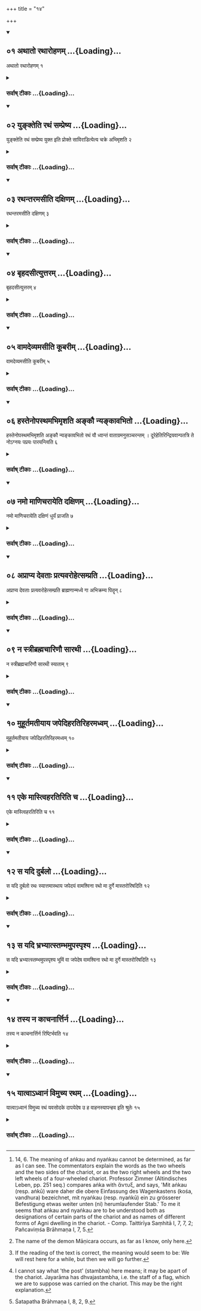 +++
title = "१४"

+++
<div class="js_include" includetitle="true" newlevelforh1="2" unfilled url="/vedAH_yajuH/vAjasaneyam/sUtram/pAraskara-gRhyam/vishvAsa-prastutiH/3/14/01_athAto_rathArohaNam.md">
<details open><summary><h2>०१ अथातो रथारोहणम् ...{Loading}...</h2></summary>

अथातो रथारोहणम् १
</details>
</div>
<div class="js_include collapsed" newlevelforh1="3" title="सर्वाष् टीकाः" unfilled url="/vedAH_yajuH/vAjasaneyam/sUtram/pAraskara-gRhyam/sarvASh_TIkAH/3/14/01_athAto_rathArohaNam.md">
<details><summary><h3>सर्वाष् टीकाः ...{Loading}...</h3></summary>
<details><summary>Oldenberg</summary>

1. Now the mounting of a chariot (is declared).
</details>
</details>
</div>
<div class="js_include" includetitle="true" newlevelforh1="2" unfilled url="/vedAH_yajuH/vAjasaneyam/sUtram/pAraskara-gRhyam/vishvAsa-prastutiH/3/14/02_yunkteti_rathaM_sampreShya.md">
<details open><summary><h2>०२ युङ्क्तेति रथं सम्प्रेष्य ...{Loading}...</h2></summary>

युङ्क्तेति रथं सम्प्रेष्य युक्त इति प्रोक्ते साविराडित्येत्य चक्रे अभिमृशति २
</details>
</div>
<div class="js_include collapsed" newlevelforh1="3" title="सर्वाष् टीकाः" unfilled url="/vedAH_yajuH/vAjasaneyam/sUtram/pAraskara-gRhyam/sarvASh_TIkAH/3/14/02_yunkteti_rathaM_sampreShya.md">
<details><summary><h3>सर्वाष् टीकाः ...{Loading}...</h3></summary>
<details><summary>Oldenberg</summary>

2. After he has given the order, 'Put the horses to it,' and it has been announced, 'They are,' he goes to (the chariot, saying), 'This is the Virāj,' and touches the two wheels,
</details>
</details>
</div>
<div class="js_include" includetitle="true" newlevelforh1="2" unfilled url="/vedAH_yajuH/vAjasaneyam/sUtram/pAraskara-gRhyam/vishvAsa-prastutiH/3/14/03_rathantaramasIti_daxiNam.md">
<details open><summary><h2>०३ रथन्तरमसीति दक्षिणम् ...{Loading}...</h2></summary>

रथन्तरमसीति दक्षिणम् ३
</details>
</div>
<div class="js_include collapsed" newlevelforh1="3" title="सर्वाष् टीकाः" unfilled url="/vedAH_yajuH/vAjasaneyam/sUtram/pAraskara-gRhyam/sarvASh_TIkAH/3/14/03_rathantaramasIti_daxiNam.md">
<details><summary><h3>सर्वाष् टीकाः ...{Loading}...</h3></summary>
<details><summary>Oldenberg</summary>

3. The right (wheel) with (the words), 'The Rathantara art thou' -
</details>
</details>
</div>
<div class="js_include" includetitle="true" newlevelforh1="2" unfilled url="/vedAH_yajuH/vAjasaneyam/sUtram/pAraskara-gRhyam/vishvAsa-prastutiH/3/14/04_bRhadasItyuttaram.md">
<details open><summary><h2>०४ बृहदसीत्युत्तरम् ...{Loading}...</h2></summary>

बृहदसीत्युत्तरम् ४
</details>
</div>
<div class="js_include collapsed" newlevelforh1="3" title="सर्वाष् टीकाः" unfilled url="/vedAH_yajuH/vAjasaneyam/sUtram/pAraskara-gRhyam/sarvASh_TIkAH/3/14/04_bRhadasItyuttaram.md">
<details><summary><h3>सर्वाष् टीकाः ...{Loading}...</h3></summary>
<details><summary>Oldenberg</summary>

4. The left with (the words), 'The Bṛhat art thou' -
</details>
</details>
</div>
<div class="js_include" includetitle="true" newlevelforh1="2" unfilled url="/vedAH_yajuH/vAjasaneyam/sUtram/pAraskara-gRhyam/vishvAsa-prastutiH/3/14/05_vAmadevyamasIti_kUbarIm.md">
<details open><summary><h2>०५ वामदेव्यमसीति कूबरीम् ...{Loading}...</h2></summary>

वामदेव्यमसीति कूबरीम् ५
</details>
</div>
<div class="js_include collapsed" newlevelforh1="3" title="सर्वाष् टीकाः" unfilled url="/vedAH_yajuH/vAjasaneyam/sUtram/pAraskara-gRhyam/sarvASh_TIkAH/3/14/05_vAmadevyamasIti_kUbarIm.md">
<details><summary><h3>सर्वाष् टीकाः ...{Loading}...</h3></summary>
<details><summary>Oldenberg</summary>

5. The pole with (the words), 'The Vāmadevya art thou.'
</details>
</details>
</div>
<div class="js_include" includetitle="true" newlevelforh1="2" unfilled url="/vedAH_yajuH/vAjasaneyam/sUtram/pAraskara-gRhyam/vishvAsa-prastutiH/3/14/06_hastenopasthamabhimRshati_ankau_nyankAvabhito.md">
<details open><summary><h2>०६ हस्तेनोपस्थमभिमृशति अङ्कौ न्यङ्कावभितो ...{Loading}...</h2></summary>

हस्तेनोपस्थमभिमृशति अङ्कौ न्यङ्कावभितो रथं यौ ध्वान्तं वाताग्रमनुसञ्चरन्तम् । दूरेहेतिरिन्द्रियवान्पतत्रि ते नोऽग्नयः पप्रयः पारयन्त्विति ६
</details>
</div>
<div class="js_include collapsed" newlevelforh1="3" title="सर्वाष् टीकाः" unfilled url="/vedAH_yajuH/vAjasaneyam/sUtram/pAraskara-gRhyam/sarvASh_TIkAH/3/14/06_hastenopasthamabhimRshati_ankau_nyankAvabhito.md">
<details><summary><h3>सर्वाष् टीकाः ...{Loading}...</h3></summary>
<details><summary>Oldenberg</summary>

6 [^1] . He touches the interior of the chariot with his hand (saying), 'The two Aṅkas, the two Nyaṅkas which are on both sides of the chariot, which move forward with the rushing wind, the far-darting one with keen senses, the winged one, may these fires, the promoters, promote us.'

[^1]:  14, 6. The meaning of aṅkau and nyaṅkau cannot be determined, as far as I can see. The commentators explain the words as the two wheels and the two sides of the chariot, or as the two right wheels and the two left wheels of a four-wheeled chariot. Professor Zimmer (Altindisches Leben, pp. 251 seq.) compares aṅka with ἄντυξ, and says, 'Mit aṅkau (resp. aṅkū) ware daher die obere Einfassung des Wagenkastens (kośa, vandhura) bezeichnet, mit nyaṅkau (resp. nyaṅkū) ein zu grösserer Befestigung etwas weiter unten (ni) herumlaufender Stab.' To me it seems that aṅkau and nyaṅkau are to be understood both as designations of certain parts of the chariot and as names of different forms of Agni dwelling in the chariot. - Comp. Taittirīya Saṃhitā I, 7, 7, 2; Pañcaviṃśa Brāhmaṇa I, 7, 5.
</details>
</details>
</div>
<div class="js_include" includetitle="true" newlevelforh1="2" unfilled url="/vedAH_yajuH/vAjasaneyam/sUtram/pAraskara-gRhyam/vishvAsa-prastutiH/3/14/07_namo_mANicharAyeti_daxiNam.md">
<details open><summary><h2>०७ नमो माणिचरायेति दक्षिणम् ...{Loading}...</h2></summary>

नमो माणिचरायेति दक्षिणं धुर्यं प्राजति ७
</details>
</div>
<div class="js_include collapsed" newlevelforh1="3" title="सर्वाष् टीकाः" unfilled url="/vedAH_yajuH/vAjasaneyam/sUtram/pAraskara-gRhyam/sarvASh_TIkAH/3/14/07_namo_mANicharAyeti_daxiNam.md">
<details><summary><h3>सर्वाष् टीकाः ...{Loading}...</h3></summary>
<details><summary>Oldenberg</summary>

7 [^2] . With (the words), 'Adoration to Māṇicara,' he drives on the beast on the right side.

[^2]:  The name of the demon Māṇicara occurs, as far as I know, only here.
</details>
</details>
</div>
<div class="js_include" includetitle="true" newlevelforh1="2" unfilled url="/vedAH_yajuH/vAjasaneyam/sUtram/pAraskara-gRhyam/vishvAsa-prastutiH/3/14/08_aprApya_devatAH_pratyavarohetsamprati.md">
<details open><summary><h2>०८ अप्राप्य देवताः प्रत्यवरोहेत्सम्प्रति ...{Loading}...</h2></summary>

अप्राप्य देवताः प्रत्यवरोहेत्सम्प्रति ब्राह्मणान्मध्ये गा अभिक्रम्य पितॄन् ८
</details>
</div>
<div class="js_include collapsed" newlevelforh1="3" title="सर्वाष् टीकाः" unfilled url="/vedAH_yajuH/vAjasaneyam/sUtram/pAraskara-gRhyam/sarvASh_TIkAH/3/14/08_aprApya_devatAH_pratyavarohetsamprati.md">
<details><summary><h3>सर्वाष् टीकाः ...{Loading}...</h3></summary>
<details><summary>Oldenberg</summary>

8. (If going in his chariot) toward (images of) gods, let him descend (from the chariot) before he has reached them; if toward Brāhmaṇas, just before (reaching them); if toward cows, when amid them; if toward fathers, when he has reached them.
</details>
</details>
</div>
<div class="js_include" includetitle="true" newlevelforh1="2" unfilled url="/vedAH_yajuH/vAjasaneyam/sUtram/pAraskara-gRhyam/vishvAsa-prastutiH/3/14/09_na_strIbrahmachAriNau_sArathI.md">
<details open><summary><h2>०९ न स्त्रीब्रह्मचारिणौ सारथी ...{Loading}...</h2></summary>

न स्त्रीब्रह्मचारिणौ सारथी स्याताम् ९
</details>
</div>
<div class="js_include collapsed" newlevelforh1="3" title="सर्वाष् टीकाः" unfilled url="/vedAH_yajuH/vAjasaneyam/sUtram/pAraskara-gRhyam/sarvASh_TIkAH/3/14/09_na_strIbrahmachAriNau_sArathI.md">
<details><summary><h3>सर्वाष् टीकाः ...{Loading}...</h3></summary>
<details><summary>Oldenberg</summary>

9. A woman or a Vedic student shall not be charioteers.
</details>
</details>
</div>
<div class="js_include" includetitle="true" newlevelforh1="2" unfilled url="/vedAH_yajuH/vAjasaneyam/sUtram/pAraskara-gRhyam/vishvAsa-prastutiH/3/14/10_muhUrtamatIyAya_japediharatiriharamadhvam.md">
<details open><summary><h2>१० मुहूर्तमतीयाय जपेदिहरतिरिहरमध्वम् ...{Loading}...</h2></summary>

मुहूर्तमतीयाय जपेदिहरतिरिहरमध्वम् १०
</details>
</div>
<div class="js_include collapsed" newlevelforh1="3" title="सर्वाष् टीकाः" unfilled url="/vedAH_yajuH/vAjasaneyam/sUtram/pAraskara-gRhyam/sarvASh_TIkAH/3/14/10_muhUrtamatIyAya_japediharatiriharamadhvam.md">
<details><summary><h3>सर्वाष् टीकाः ...{Loading}...</h3></summary>
<details><summary>Oldenberg</summary>

10. Having driven a moment beyond (the point to which he intends to go) he should murmur, 'Here is rest, rest here' (Vāj. Saṃh. VIII, 51).
</details>
</details>
</div>
<div class="js_include" includetitle="true" newlevelforh1="2" unfilled url="/vedAH_yajuH/vAjasaneyam/sUtram/pAraskara-gRhyam/vishvAsa-prastutiH/3/14/11_eke_mAstviharatiriti_cha.md">
<details open><summary><h2>११ एके मास्त्विहरतिरिति च ...{Loading}...</h2></summary>

एके मास्त्विहरतिरिति च ११
</details>
</div>
<div class="js_include collapsed" newlevelforh1="3" title="सर्वाष् टीकाः" unfilled url="/vedAH_yajuH/vAjasaneyam/sUtram/pAraskara-gRhyam/sarvASh_TIkAH/3/14/11_eke_mAstviharatiriti_cha.md">
<details><summary><h3>सर्वाष् टीकाः ...{Loading}...</h3></summary>
<details><summary>Oldenberg</summary>

11 [^3] . Some add (the words), 'Here shall be no rest.'

[^3]:  If the reading of the text is correct, the meaning would seem to be: We will rest here for a while, but then we will go further.
</details>
</details>
</div>
<div class="js_include" includetitle="true" newlevelforh1="2" unfilled url="/vedAH_yajuH/vAjasaneyam/sUtram/pAraskara-gRhyam/vishvAsa-prastutiH/3/14/12_sa_yadi_durbalo.md">
<details open><summary><h2>१२ स यदि दुर्बलो ...{Loading}...</h2></summary>

स यदि दुर्बलो रथः स्यात्तमास्थाय जपेदयं वामश्विना रथो मा दुर्गे मास्तरोरिषदिति १२
</details>
</div>
<div class="js_include collapsed" newlevelforh1="3" title="सर्वाष् टीकाः" unfilled url="/vedAH_yajuH/vAjasaneyam/sUtram/pAraskara-gRhyam/sarvASh_TIkAH/3/14/12_sa_yadi_durbalo.md">
<details><summary><h3>सर्वाष् टीकाः ...{Loading}...</h3></summary>
<details><summary>Oldenberg</summary>

12. If the chariot is weak, he should murmur, after he has mounted it, 'May this your chariot, O Aśvins, suffer no damage on bad ways or by being overthrown.'
</details>
</details>
</div>
<div class="js_include" includetitle="true" newlevelforh1="2" unfilled url="/vedAH_yajuH/vAjasaneyam/sUtram/pAraskara-gRhyam/vishvAsa-prastutiH/3/14/13_sa_yadi_bhrabhyAtstambhamupaspRshya.md">
<details open><summary><h2>१३ स यदि भ्रभ्यात्स्तम्भमुपस्पृश्य ...{Loading}...</h2></summary>

स यदि भ्रभ्यात्स्तम्भमुपस्पृश्य भूमिं वा जपेदेष वामश्विना रथो मा दुर्गे मास्तरोरिषदिति १३
</details>
</div>
<div class="js_include collapsed" newlevelforh1="3" title="सर्वाष् टीकाः" unfilled url="/vedAH_yajuH/vAjasaneyam/sUtram/pAraskara-gRhyam/sarvASh_TIkAH/3/14/13_sa_yadi_bhrabhyAtstambhamupaspRshya.md">
<details><summary><h3>सर्वाष् टीकाः ...{Loading}...</h3></summary>
<details><summary>Oldenberg</summary>

13 [^4] . If the horses run away with the chariot, he should touch the post (?) or the earth and should murmur, 'May this your chariot, O Aśvins, suffer no damage on bad ways or by being overthrown.'

[^4]:  I cannot say what 'the post' (stambha) here means; it may be apart of the chariot. Jayarāma has dhvajastambha, i.e. the staff of a flag, which we are to suppose was carried on the chariot. This may be the right explanation.
</details>
</details>
</div>
<div class="js_include" includetitle="true" newlevelforh1="2" unfilled url="/vedAH_yajuH/vAjasaneyam/sUtram/pAraskara-gRhyam/vishvAsa-prastutiH/3/14/14_tasya_na_kAchanArttirna.md">
<details open><summary><h2>१४ तस्य न काचनार्त्तिर्न ...{Loading}...</h2></summary>

तस्य न काचनार्त्तिर्न रिष्टिर्भवति १४
</details>
</div>
<div class="js_include collapsed" newlevelforh1="3" title="सर्वाष् टीकाः" unfilled url="/vedAH_yajuH/vAjasaneyam/sUtram/pAraskara-gRhyam/sarvASh_TIkAH/3/14/14_tasya_na_kAchanArttirna.md">
<details><summary><h3>सर्वाष् टीकाः ...{Loading}...</h3></summary>
<details><summary>Oldenberg</summary>

14. Thus he will suffer no harm and no damage.
</details>
</details>
</div>
<div class="js_include" includetitle="true" newlevelforh1="2" unfilled url="/vedAH_yajuH/vAjasaneyam/sUtram/pAraskara-gRhyam/vishvAsa-prastutiH/3/14/15_yAtvA-dhvAnaM_vimuchya_ratham.md">
<details open><summary><h2>१५ यात्वाऽध्वानं विमुच्य रथम् ...{Loading}...</h2></summary>

यात्वाऽध्वानं विमुच्य रथं यवसोदके दापयेदेष उ ह वाहनस्यापन्हव इति श्रुतेः १५
</details>
</div>
<div class="js_include collapsed" newlevelforh1="3" title="सर्वाष् टीकाः" unfilled url="/vedAH_yajuH/vAjasaneyam/sUtram/pAraskara-gRhyam/sarvASh_TIkAH/3/14/15_yAtvA-dhvAnaM_vimuchya_ratham.md">
<details><summary><h3>सर्वाष् टीकाः ...{Loading}...</h3></summary>
<details><summary>Oldenberg</summary>

15 [^5] . When he has finished his way, and has unyoked the horses, let him have grass and water given to them. 'For thus satisfaction is given to the beast that draws (the cart)' - says the Śruti.

[^5]:  Śatapatha Brāhmaṇa I, 8, 2, 9.
</details>
</details>
</div>